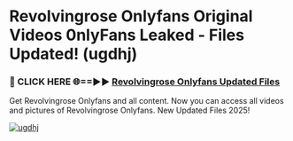 # Revolvingrose Onlyfans Original Videos 0nlyFans Leaked - Files Updated! (ugdhj)

<h3>🔴 CLICK HERE 🌐==►► <a href="https://tinyurl.com/2jnfzry5" rel="nofollow">Revolvingrose Onlyfans Updated Files</a></h3>

Get Revolvingrose Onlyfans and all content. Now you can access all videos and pictures of Revolvingrose Onlyfans. New Updated Files 2025!

[![ugdhj](https://i.imgur.com/GyGTBgg.gif)](https://tinyurl.com/2jnfzry5)
